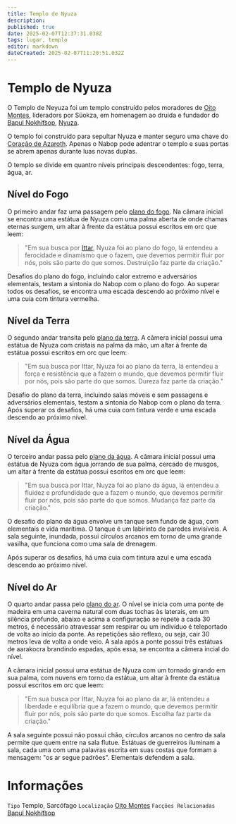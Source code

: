 ```yaml
---
title: Templo de Nyuza
description: 
published: true
date: 2025-02-07T12:37:31.038Z
tags: lugar, templo
editor: markdown
dateCreated: 2025-02-07T11:20:51.032Z
---
```


# Templo de Nyuza
O Templo de Neyuza foi um templo construído pelos moradores de [Oito Montes](/lugares/plano-material/drafeon/sul-de-drafeon/oito-montes-vilarejo), lideradors por Süokza, em homenagem ao druida e fundador do [Bapul Nokhit͡sop](/faccoes/faccoes-independentes/bapul-nokhitsop), [Nyuza](/individuos/oxar).

O templo foi construído para sepultar Nyuza e manter seguro uma chave do [Coração de Azaroth](/itens/coracao-de-azaroth). Apenas o Nabop pode adentrar o templo e suas portas se abrem apenas durante luas novas duplas.

O templo se divide em quantro níveis principais descendentes: fogo, terra, água, ar.

## Nível do Fogo
O primeiro andar faz uma passagem pelo [plano do fogo](/lugares/planos-interiores/plano-do-fogo). Na câmara inicial se encontra uma estátua de Nyuza com uma palma aberta de onde chamas eternas surgem, um altar à frente da estátua possui escritos em orc que leem:
> "Em sua busca por [Ittar](/divindades/panteao-das-treze-estrelas/ittar), Nyuza foi ao plano do fogo, lá entendeu a ferocidade e dinamismo que o fazem, que devemos permitir fluir por nós, pois são parte do que somos. Destruição faz parte da criação."

Desafios do plano do fogo, incluindo calor extremo e adversários elementais, testam a sintonia do Nabop com o plano do fogo. Ao superar todos os desafios, se encontra uma escada descendo ao próximo nível e uma cuia com tintura vermelha.

## Nível da Terra
O segundo andar transita pelo [plano da terra](/lugares/planos-interiores/plano-da-terra). A câmera inicial possui uma estátua de Nyuza com cristais na palma da mão, um altar à frente da estátua possui escritos em orc que leem:
> "Em sua busca por Ittar, Nyuza foi ao plano da terra, lá entendeu a força e resistência que a fazem o mundo, que devemos permitir fluir por nós, pois são parte do que somos. Dureza faz parte da criação."

Desafio do plano da terra, incluindo salas móveis e sem passagens e adversários elementais, testam a sintonia do Nabop com o plano da terra. Após superar os desafios, há uma cuia com tintura verde e uma escada descendo ao próximo nível.

## Nível da Água
O terceiro andar passa pelo [plano da água](/lugares/planos-interiores/plano-da-agua). A câmara inicial possui uma estátua de Nyuza com água jorrando de sua palma, cercado de musgos, um altar à frente da estátua possui escritos em orc que leem:
> "Em sua busca por Ittar, Nuyza foi ao plano da água, lá entendeu a fluidez e profundidade que a fazem o mundo, que devemos permitir fluir por nós, pois são parte do que somos. Mudança faz parte da criação."

O desafio do plano da água envolve um tanque sem fundo de água, com elementais e vida marítima. O tanque é um labirinto de paredes invisíveis. A sala seguinte, inundada, possui círculos arcanos em torno de uma grande vasilha, que funciona como uma sala de drenagem.

Após superar os desafios, há uma cuia com tintura azul e uma escada descendo ao próximo nível.



## Nível do Ar
O quarto andar passa pelo [plano do ar](/lugares/planos-interiores/plano-do-ar). O nível se inicia com uma ponte de madeira em uma caverna natural com duas tochas às laterais, em um silência profundo, abaixo e acima a configuração se repete a cada 30 metros, é necessário atravessar sem respirar ou um indivíduo é teleportado de volta ao início da ponte. As repetições são reflexo, ou seja, cair 30 metros leva de volta a onde veio. A sala após a ponte possui três estátuas de aarakocra brandindo espadas, após essa, se encontra a câmera incial do nível.

A câmara inicial possui uma estátua de Nyuza com um tornado girando em sua palma, com nuvens em torno da estátua, um altar à frente da estátua possui escritos em orc que leem:

>"Em sua busca por Ittar, Nuyza foi ao plano da ar, lá entendeu a liberdade e equilíbria que a fazem o mundo, que devemos permitir fluir por nós, pois são parte do que somos. Escolha faz parte da criação."

A sala seguinte possui não possui chão, círculos arcanos no centro da sala permite que quem entre na sala flutue. Estátuas de guerreiros iluminam a sala, cada uma com uma palavras escrita em suas costas que formam a mensagem: "os ar segue padrões". Elementais defendem a sala.

# Informações
`Tipo` Templo, Sarcófago
`Localização` [Oito Montes](/lugares/plano-material/drafeon/sul-de-drafeon/oito-montes-vilarejo)
`Facções Relacionadas` [Bapul Nokhit͡sop](/faccoes/faccoes-independentes/bapul-nokhitsop)